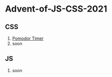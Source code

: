 # Advent-of-JS-CSS-2021

## CSS

1. [Pomodor Timer](https://www.google.pl/)
2. soon

## JS

1. soon
